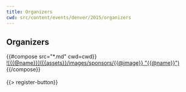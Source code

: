```yaml
---
title: Organizers
cwd: src/content/events/denver/2015/organizers
---
```

## <i class="icon fa-magic"></i> <b>Organizers</b>

<div class="row">
{{#compose src="*.md" cwd=cwd}}
<div class="4u">
  <a href="{{@url}}">
    ![{{@name}}]({{assets}}/images/sponsors/{{@image}} "{{@name}}") 
  </a>
</div>
{{/compose}}
</div>
<br/>
{{> register-button}}
